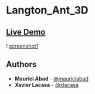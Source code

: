 # Langton_Ant_3D

[Live Demo](https://xlacasa.github.io/Langton_Ant_3D/)
-----
! [screenshot1](readme_media/screenshot1.png)

## Authors

* **Maurici Abad** - [@mauriciabad](https://github.com/mauriciabad)
* **Xavier Lacasa** - [@xlacasa](https://github.com/xlacasa)